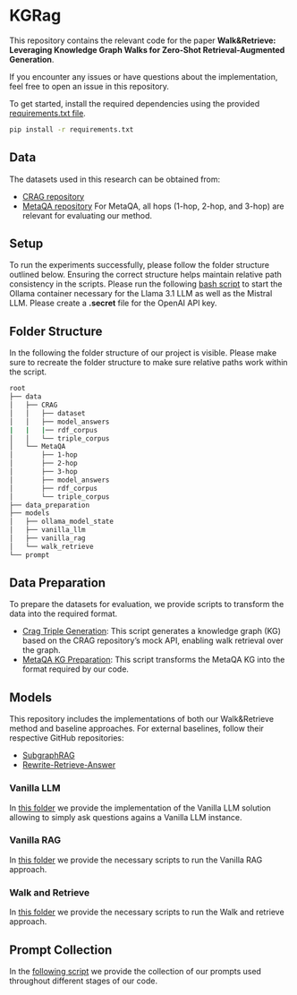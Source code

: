 # KGRag
This repository contains the relevant code for the paper **Walk&Retrieve: Leveraging Knowledge Graph Walks for Zero-Shot Retrieval-Augmented Generation**. 

If you encounter any issues or have questions about the implementation, feel free to open an issue in this repository.

To get started, install the required dependencies using the provided [requirements.txt file](requirements.txt).

```bash
pip install -r requirements.txt
```

## Data
The datasets used in this research can be obtained from:
- [CRAG repository](https://github.com/facebookresearch/CRAG) 
- [MetaQA repository](https://github.com/yuyuz/MetaQA)
For MetaQA, all hops (1-hop, 2-hop, and 3-hop) are relevant for evaluating our method.
## Setup
To run the experiments successfully, please follow the folder structure outlined below. Ensuring the correct structure helps maintain relative path consistency in the scripts. Please run the following [bash script](start_ollama_docker.sh) to start the Ollama container necessary for the Llama 3.1 LLM as well as the Mistral LLM. Please create a **.secret** file for the OpenAI API key.
## Folder Structure
In the following the folder structure of our project is visible. Please make sure to recreate the folder structure to make sure relative paths work within the script.
```bash
root
├── data
│   ├── CRAG
│   │   ├── dataset
│   │   ├── model_answers
|   |   |── rdf_corpus
│   │   └── triple_corpus
│   └── MetaQA
│       ├── 1-hop
│       ├── 2-hop
│       ├── 3-hop
│       ├── model_answers
│       ├── rdf_corpus
│       └── triple_corpus
├── data_preparation
├── models
│   ├── ollama_model_state
│   ├── vanilla_llm
│   ├── vanilla_rag
│   └── walk_retrieve
└── prompt
```
## Data Preparation
To prepare the datasets for evaluation, we provide scripts to transform the data into the required format.
* [Crag Triple Generation](data_preparation/metaqa_kg_prep.py): This script generates a knowledge graph (KG) based on the CRAG repository’s mock API, enabling walk retrieval over the graph.
* [MetaQA KG Preparation](data_preparation/metaqa_kg_prep.py): This script transforms the MetaQA KG into the format required by our code.
## Models
This repository includes the implementations of both our Walk&Retrieve method and baseline approaches. For external baselines, follow their respective GitHub repositories:
- [SubgraphRAG](https://github.com/Graph-COM/SubgraphRAG)
- [Rewrite-Retrieve-Answer](https://github.com/wuyike2000/Retrieve-Rewrite-Answer)
### Vanilla LLM
In [this folder](models/vanilla_llm) we provide the implementation of the Vanilla LLM solution allowing to simply ask questions agains a Vanilla LLM instance.
### Vanilla RAG
In [this folder](models/vanilla_rag) we provide the necessary scripts to run the Vanilla RAG approach.

### Walk and Retrieve
In [this folder](models/vanilla_rag) we provide the necessary scripts to run the Walk and retrieve approach.
## Prompt Collection
In the [following script](prompt/prompt_collection.py) we provide the collection of our prompts used throughout different stages of our code.
